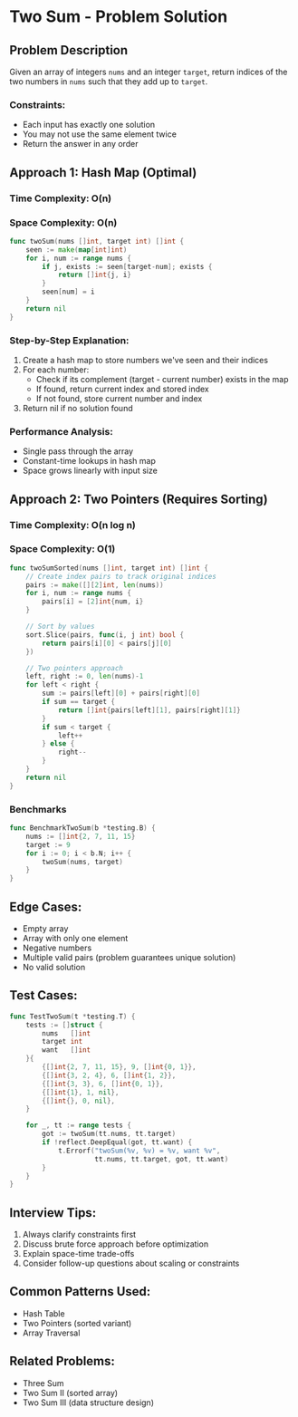 # Two Sum - Problem Solution

## Problem Description

Given an array of integers `nums` and an integer `target`, return indices of the two numbers in `nums` such that they add up to `target`.

### Constraints:

- Each input has exactly one solution
- You may not use the same element twice
- Return the answer in any order

## Approach 1: Hash Map (Optimal)

### Time Complexity: O(n)

### Space Complexity: O(n)

```go
func twoSum(nums []int, target int) []int {
    seen := make(map[int]int)
    for i, num := range nums {
        if j, exists := seen[target-num]; exists {
            return []int{j, i}
        }
        seen[num] = i
    }
    return nil
}
```

### Step-by-Step Explanation:

1. Create a hash map to store numbers we've seen and their indices
2. For each number:
   - Check if its complement (target - current number) exists in the map
   - If found, return current index and stored index
   - If not found, store current number and index
3. Return nil if no solution found

### Performance Analysis:

- Single pass through the array
- Constant-time lookups in hash map
- Space grows linearly with input size

## Approach 2: Two Pointers (Requires Sorting)

### Time Complexity: O(n log n)

### Space Complexity: O(1)

```go
func twoSumSorted(nums []int, target int) []int {
    // Create index pairs to track original indices
    pairs := make([][2]int, len(nums))
    for i, num := range nums {
        pairs[i] = [2]int{num, i}
    }

    // Sort by values
    sort.Slice(pairs, func(i, j int) bool {
        return pairs[i][0] < pairs[j][0]
    })

    // Two pointers approach
    left, right := 0, len(nums)-1
    for left < right {
        sum := pairs[left][0] + pairs[right][0]
        if sum == target {
            return []int{pairs[left][1], pairs[right][1]}
        }
        if sum < target {
            left++
        } else {
            right--
        }
    }
    return nil
}
```

### Benchmarks

```go
func BenchmarkTwoSum(b *testing.B) {
    nums := []int{2, 7, 11, 15}
    target := 9
    for i := 0; i < b.N; i++ {
        twoSum(nums, target)
    }
}
```

## Edge Cases:

- Empty array
- Array with only one element
- Negative numbers
- Multiple valid pairs (problem guarantees unique solution)
- No valid solution

## Test Cases:

```go
func TestTwoSum(t *testing.T) {
    tests := []struct {
        nums   []int
        target int
        want   []int
    }{
        {[]int{2, 7, 11, 15}, 9, []int{0, 1}},
        {[]int{3, 2, 4}, 6, []int{1, 2}},
        {[]int{3, 3}, 6, []int{0, 1}},
        {[]int{1}, 1, nil},
        {[]int{}, 0, nil},
    }

    for _, tt := range tests {
        got := twoSum(tt.nums, tt.target)
        if !reflect.DeepEqual(got, tt.want) {
            t.Errorf("twoSum(%v, %v) = %v, want %v",
                     tt.nums, tt.target, got, tt.want)
        }
    }
}
```

## Interview Tips:

1. Always clarify constraints first
2. Discuss brute force approach before optimization
3. Explain space-time trade-offs
4. Consider follow-up questions about scaling or constraints

## Common Patterns Used:

- Hash Table
- Two Pointers (sorted variant)
- Array Traversal

## Related Problems:

- Three Sum
- Two Sum II (sorted array)
- Two Sum III (data structure design)

